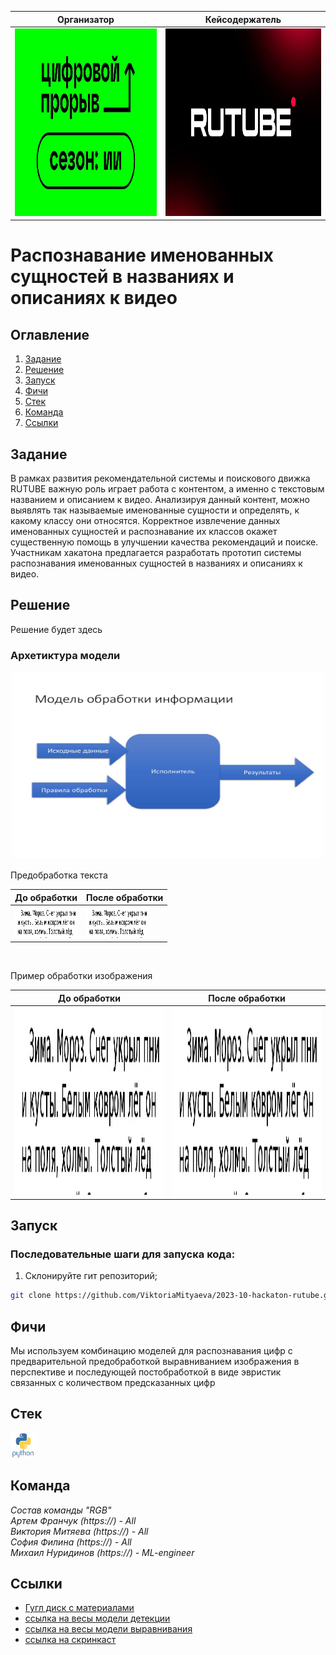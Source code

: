 | Организатор  | Кейсодержатель |
| ------------- | ------------- |
| <img width="600" height="300" alt="image" src="https://github.com/ViktoriaMityaeva/2023-10-hackaton-rutube/blob/main/static-all/cplogo.jpg">  | <img width="600" height="300" alt="image" src="https://github.com/ViktoriaMityaeva/2023-10-hackaton-rutube/blob/main/static-all/rutube-logo.jpg">  |
# Распознавание именованных сущностей в названиях и описаниях к видео

## Оглавление
1. [Задание](#zadanie)
2. [Решение](#solution)
3. [Запуск](#startup)
4. [Фичи](#fichi)
5. [Стек](#stack)
6. [Команда](#team)
7. [Ссылки](#urls)

## <a name="zadanie"> Задание </a>

В рамках развития рекомендательной системы и поискового движка RUTUBE важную роль играет работа c контентом, а именно с текстовым названием и описанием к видео. Анализируя данный контент, можно выявлять так называемые именованные сущности и определять, к какому классу они относятся.
Корректное извлечение данных именованных сущностей и распознавание их классов окажет существенную помощь в улучшении качества рекомендаций и поиске.
Участникам хакатона предлагается разработать прототип системы распознавания именованных сущностей в названиях и описаниях к видео.

## <a name="solution">Решение </a>

Решение будет здесь

### Архетиктура модели
<img width="1200" height="300" alt="image" src="https://github.com/ViktoriaMityaeva/2023-10-hackaton-rutube/blob/main/static-all/arch-model.jpg"> 

<br>
<p>Предобработка текста</p>

| До обработки  | После обработки |
| ------------- | ------------- |
| <img width="100" height="50" alt="image" src="https://github.com/ViktoriaMityaeva/2023-10-hackaton-rutube/blob/main/static-all/predobr_text_before.png">  | <img width="100" height="50" alt="image" src="https://github.com/ViktoriaMityaeva/2023-10-hackaton-rutube/blob/main/static-all/predobr_text_before.png">  |


<br>
<p>Пример обработки изображения</p>

| До обработки  | После обработки |
| ------------- | ------------- |
| <img width="600" height="300" alt="image" src="https://github.com/ViktoriaMityaeva/2023-10-hackaton-rutube/blob/main/static-all/predobr_text_before.png">  | <img width="600" height="300" alt="image" src="https://github.com/ViktoriaMityaeva/2023-10-hackaton-rutube/blob/main/static-all/predobr_text_before.png">  |


## <a name="startup">Запуск</a>

### Последовательные шаги для запуска кода:
1. Склонируйте гит репозиторий;
```Bash
git clone https://github.com/ViktoriaMityaeva/2023-10-hackaton-rutube.git
```

## <a name="fichi">Фичи </a>

Мы используем комбинацию моделей для распознавания цифр с предварительной предобработкой выравниванием изображения в перспективе и последующей постобработкой в виде эвристик связанных с количеством предсказанных цифр

## <a name="stack">Стек </a>
  <img src="https://github.com/devicons/devicon/blob/master/icons/python/python-original-wordmark.svg" title="Python" alt="Python" width="40" height="40"/>&nbsp;

## <a name="team">Команда </a>

*Состав команды "RGB"*    
*Артем Франчук (https://) - All*    
*Виктория Митяева (https://) - All*    
*София Филина (https://) - All*    
*Михаил Нуридинов (https://) - ML-engineer*    

## <a name="urls">Ссылки </a>

- [Гугл диск с материалами](https://)    
- [ссылка на весы модели детекции](https://)    
- [ссылка на весы модели выравнивания](https://)    
- [ссылка на скринкаст](https://)    